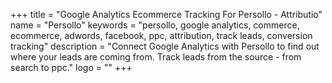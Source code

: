 +++
title = "Google Analytics Ecommerce Tracking For Persollo - Attributio"
name = "Persollo"
keywords = "persollo, google analytics, commerce, ecommerce, adwords, facebook, ppc, attribution, track leads, conversion tracking"
description = "Connect Google Analytics with Persollo to find out where your leads are coming from. Track leads from the source - from search to ppc."
logo = ""
+++
